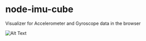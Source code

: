 node-imu-cube
=============

Visualizer for Accelerometer and Gyroscope data in the browser

![Alt Text](https://github.com/(user)/(repo)/img/cube.gif)
